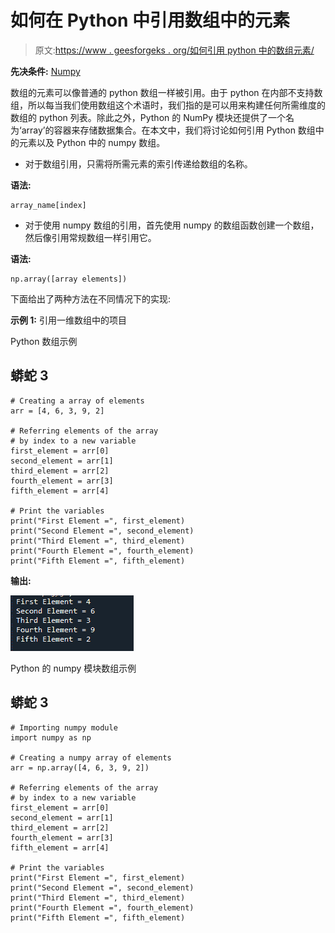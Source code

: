 # 如何在 Python 中引用数组中的元素

> 原文:[https://www . geesforgeks . org/如何引用 python 中的数组元素/](https://www.geeksforgeeks.org/how-to-reference-elements-in-an-array-in-python/)

**先决条件:** [Numpy](https://www.geeksforgeeks.org/python-numpy/)

数组的元素可以像普通的 python 数组一样被引用。由于 python 在内部不支持数组，所以每当我们使用数组这个术语时，我们指的是可以用来构建任何所需维度的数组的 python 列表。除此之外，Python 的 NumPy 模块还提供了一个名为‘array’的容器来存储数据集合。在本文中，我们将讨论如何引用 Python 数组中的元素以及 Python 中的 numpy 数组。

*   对于数组引用，只需将所需元素的索引传递给数组的名称。

**语法:**

```
array_name[index]
```

*   对于使用 numpy 数组的引用，首先使用 numpy 的数组函数创建一个数组，然后像引用常规数组一样引用它。

**语法:**

```
np.array([array elements])
```

下面给出了两种方法在不同情况下的实现:

**示例 1:** 引用一维数组中的项目

Python 数组示例

## 蟒蛇 3

```
# Creating a array of elements
arr = [4, 6, 3, 9, 2]

# Referring elements of the array
# by index to a new variable
first_element = arr[0]
second_element = arr[1]
third_element = arr[2]
fourth_element = arr[3]
fifth_element = arr[4]

# Print the variables
print("First Element =", first_element)
print("Second Element =", second_element)
print("Third Element =", third_element)
print("Fourth Element =", fourth_element)
print("Fifth Element =", fifth_element)
```

**输出:**

![](img/08b19bbb661e03708a2dcd6a6f446a56.png)

Python 的 numpy 模块数组示例

## 蟒蛇 3

```
# Importing numpy module
import numpy as np

# Creating a numpy array of elements
arr = np.array([4, 6, 3, 9, 2])

# Referring elements of the array
# by index to a new variable
first_element = arr[0]
second_element = arr[1]
third_element = arr[2]
fourth_element = arr[3]
fifth_element = arr[4]

# Print the variables
print("First Element =", first_element)
print("Second Element =", second_element)
print("Third Element =", third_element)
print("Fourth Element =", fourth_element)
print("Fifth Element =", fifth_element)
```